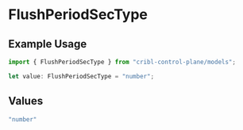 # FlushPeriodSecType

## Example Usage

```typescript
import { FlushPeriodSecType } from "cribl-control-plane/models";

let value: FlushPeriodSecType = "number";
```

## Values

```typescript
"number"
```